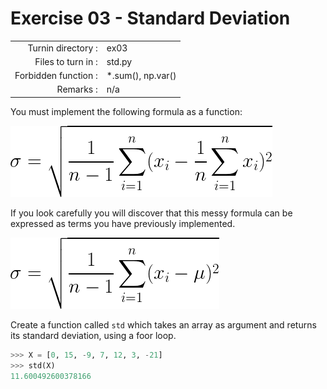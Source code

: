 # Exercise 03 - Standard Deviation
|                         |                    |
| -----------------------:| ------------------ |
|   Turnin directory :    |  ex03              |
|   Files to turn in :    |  std.py            |
|   Forbidden function :  |  *.sum(), np.var() |
|   Remarks :             |  n/a               |

You must implement the following formula as a function:  
  
![image info](./std2.png)

If you look carefully you will discover that this messy formula can be expressed as terms you have previously implemented. 

![image info](./std1.png)

Create a function called `std` which takes an array as argument and returns its standard deviation, using a foor loop.

```python
>>> X = [0, 15, -9, 7, 12, 3, -21]
>>> std(X)
11.600492600378166
```

